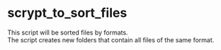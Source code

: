 # scrypt_to_sort_files

This script will be sorted files by formats.</br>
The script creates new folders that contain all files of the same format.
